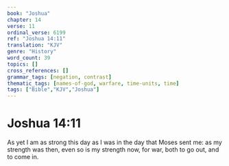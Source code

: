 ```yaml
---
book: "Joshua"
chapter: 14
verse: 11
ordinal_verse: 6199
ref: "Joshua 14:11"
translation: "KJV"
genre: "History"
word_count: 39
topics: []
cross_references: []
grammar_tags: [negation, contrast]
thematic_tags: [names-of-god, warfare, time-units, time]
tags: ["Bible","KJV","Joshua"]
---
```


# Joshua 14:11

As yet I am as strong this day as I was in the day that Moses sent me: as my strength was then, even so is my strength now, for war, both to go out, and to come in.
